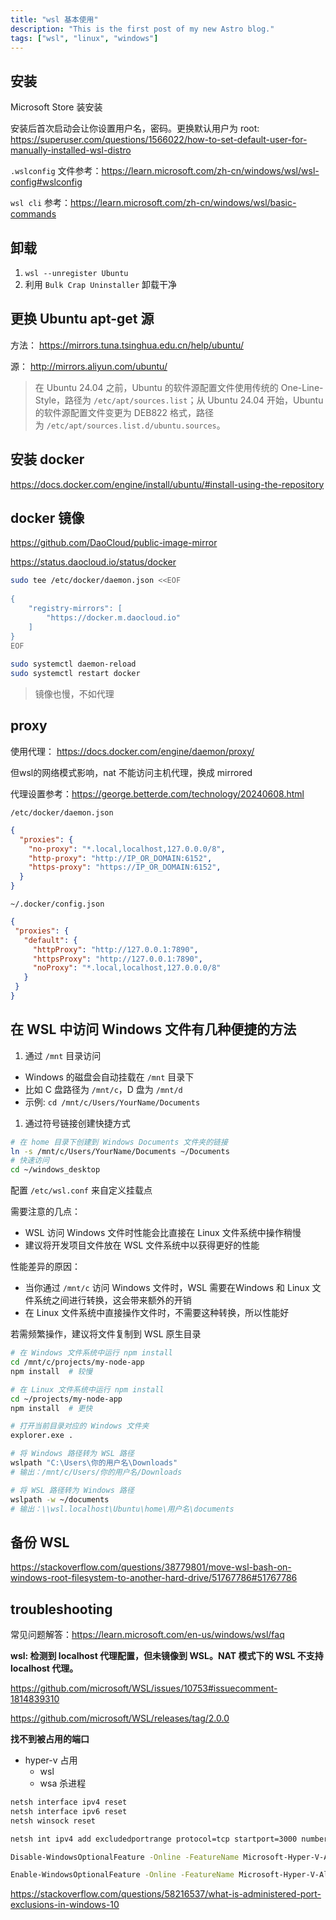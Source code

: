 ```yaml
---
title: "wsl 基本使用"
description: "This is the first post of my new Astro blog."
tags: ["wsl", "linux", "windows"]
---
```





## 安装

Microsoft Store 装安装

安装后首次启动会让你设置用户名，密码。更换默认用户为 root: <https://superuser.com/questions/1566022/how-to-set-default-user-for-manually-installed-wsl-distro>

`.wslconfig` 文件参考：<https://learn.microsoft.com/zh-cn/windows/wsl/wsl-config#wslconfig>

`wsl cli` 参考：<https://learn.microsoft.com/zh-cn/windows/wsl/basic-commands>

## 卸载

 1. `wsl --unregister Ubuntu`
 2. 利用 `Bulk Crap Uninstaller` 卸载干净

## 更换 Ubuntu apt-get 源

方法： <https://mirrors.tuna.tsinghua.edu.cn/help/ubuntu/>

源： <http://mirrors.aliyun.com/ubuntu/>

> 在 Ubuntu 24.04 之前，Ubuntu 的软件源配置文件使用传统的 One-Line-Style，路径为 `/etc/apt/sources.list`；从 Ubuntu 24.04 开始，Ubuntu 的软件源配置文件变更为 DEB822 格式，路径为 `/etc/apt/sources.list.d/ubuntu.sources`。

## 安装 docker

<https://docs.docker.com/engine/install/ubuntu/#install-using-the-repository>

## docker 镜像

<https://github.com/DaoCloud/public-image-mirror>

<https://status.daocloud.io/status/docker>

```sh
sudo tee /etc/docker/daemon.json <<EOF
 
{
    "registry-mirrors": [
        "https://docker.m.daocloud.io"
    ]
}
EOF
 
sudo systemctl daemon-reload
sudo systemctl restart docker
```

> 镜像也慢，不如代理

## proxy

使用代理： <https://docs.docker.com/engine/daemon/proxy/>

但wsl的网络模式影响，nat 不能访问主机代理，换成 mirrored

代理设置参考：<https://george.betterde.com/technology/20240608.html>

`/etc/docker/daemon.json`

```json
{
  "proxies": {
    "no-proxy": "*.local,localhost,127.0.0.0/8",
    "http-proxy": "http://IP_OR_DOMAIN:6152",
    "https-proxy": "https://IP_OR_DOMAIN:6152",
  }
}
```

`~/.docker/config.json`

```json
{
 "proxies": {
   "default": {
     "httpProxy": "http://127.0.0.1:7890",
     "httpsProxy": "http://127.0.0.1:7890",
     "noProxy": "*.local,localhost,127.0.0.0/8"
   }
 }
}
```

## 在 WSL 中访问 Windows 文件有几种便捷的方法

1. 通过 `/mnt` 目录访问

- Windows 的磁盘会自动挂载在 `/mnt` 目录下
- 比如 C 盘路径为 `/mnt/c`，D 盘为 `/mnt/d`
- 示例: `cd /mnt/c/Users/YourName/Documents`

1. 通过符号链接创建快捷方式

```sh
# 在 home 目录下创建到 Windows Documents 文件夹的链接
ln -s /mnt/c/Users/YourName/Documents ~/Documents
# 快速访问
cd ~/windows_desktop
```

配置 `/etc/wsl.conf` 来自定义挂载点

需要注意的几点：

- WSL 访问 Windows 文件时性能会比直接在 Linux 文件系统中操作稍慢
- 建议将开发项目文件放在 WSL 文件系统中以获得更好的性能

性能差异的原因：

- 当你通过 `/mnt/c` 访问 Windows 文件时，WSL 需要在Windows 和 Linux 文件系统之间进行转换，这会带来额外的开销
- 在 Linux 文件系统中直接操作文件时，不需要这种转换，所以性能好

若需频繁操作，建议将文件复制到 WSL 原生目录

```sh
# 在 Windows 文件系统中运行 npm install
cd /mnt/c/projects/my-node-app
npm install  # 较慢

# 在 Linux 文件系统中运行 npm install
cd ~/projects/my-node-app
npm install  # 更快
```

```sh
# 打开当前目录对应的 Windows 文件夹
explorer.exe .
```

```sh
# 将 Windows 路径转为 WSL 路径
wslpath "C:\Users\你的用户名\Downloads"
# 输出：/mnt/c/Users/你的用户名/Downloads

# 将 WSL 路径转为 Windows 路径
wslpath -w ~/documents
# 输出：\\wsl.localhost\Ubuntu\home\用户名\documents

```

## 备份 WSL

<https://stackoverflow.com/questions/38779801/move-wsl-bash-on-windows-root-filesystem-to-another-hard-drive/51767786#51767786>

## troubleshooting

常见问题解答：<https://learn.microsoft.com/en-us/windows/wsl/faq>

**wsl: 检测到 localhost 代理配置，但未镜像到 WSL。NAT 模式下的 WSL 不支持 localhost 代理。**

<https://github.com/microsoft/WSL/issues/10753#issuecomment-1814839310>

<https://github.com/microsoft/WSL/releases/tag/2.0.0>

**找不到被占用的端口**

- hyper-v 占用
  - wsl
  - wsa 杀进程

```sh
netsh interface ipv4 reset
netsh interface ipv6 reset
netsh winsock reset 

netsh int ipv4 add excludedportrange protocol=tcp startport=3000 numberofports=100

Disable-WindowsOptionalFeature -Online -FeatureName Microsoft-Hyper-V-All

Enable-WindowsOptionalFeature -Online -FeatureName Microsoft-Hyper-V-All
```

<https://stackoverflow.com/questions/58216537/what-is-administered-port-exclusions-in-windows-10>
